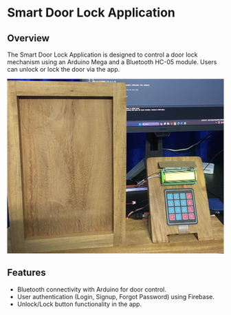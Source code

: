 # Smart Door Lock Application

## Overview
The Smart Door Lock Application is designed to control a door lock mechanism using an Arduino Mega and a Bluetooth HC-05 module. Users can unlock or lock the door via the app.

![Smart Door Lock](Redmeimg.jpeg)

## Features
- Bluetooth connectivity with Arduino for door control.
- User authentication (Login, Signup, Forgot Password) using Firebase.
- Unlock/Lock button functionality in the app.
